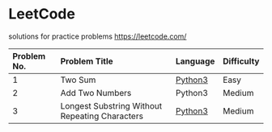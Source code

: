 # LeetCode
solutions for practice problems
https://leetcode.com/

|Problem No.|Problem Title|Language|Difficulty|
| :------------ | :------------ | :------------ | :------------ |
|1|Two Sum|[Python3](https://github.com/hynobius/LeetCode/blob/master/Python3/001.md)|Easy|
|2|Add Two Numbers|Python3|Medium|
|3|Longest Substring Without Repeating Characters|[Python3](https://github.com/hynobius/LeetCode/blob/master/Python3/001.md)|Medium|
